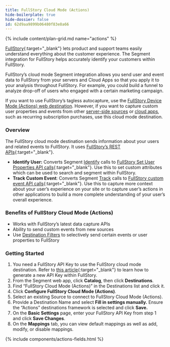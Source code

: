 ```yaml
---
title: FullStory Cloud Mode (Actions)
hide-boilerplate: true
hide-dossier: false
id: 62d9aa9899b06480f83e8a66
---
```

{% include content/plan-grid.md name="actions" %}

[FullStory](https://www.fullstory.com/){:target="_blank"} lets product and support teams easily understand everything about the customer experience. The Segment integration for FullStory helps accurately identify your customers within FullStory.

FullStory’s cloud mode Segment integration allows you send user and event data to FullStory from your servers and Cloud Apps so that you apply it to your analysis throughout FullStory. For example, you could build a funnel to analyze drop-off of users who engaged with a certain marketing campaign.

If you want to use FullStory’s tagless autocapture, use the [FullStory Device Mode (Actions) web destination](https://segment.com/docs/connections/destinations/catalog/actions-fullstory/). However, if you want to capture custom user properties and events from other [server-side sources](https://segment.com/docs/connections/sources/#server) or [cloud apps](https://segment.com/docs/connections/sources/#cloud-apps), such as recurring subscription purchases, use this cloud mode destination.

### Overview

The FullStory cloud mode destination sends information about your users and related events to FullStory. It uses [FullStory’s REST APIs](https://developer.fullstory.com){:target="_blank"}.

- **Identify User:** Converts Segment [Identify](https://segment.com/docs/connections/spec/identify/) calls to [FullStory Set User Properties API calls](https://developer.fullstory.com/set-user-properties){:target="_blank"}. Use this to set custom attributes which can be used to search and segment within FullStory.
- **Track Custom Event**: Converts Segment [Track](https://segment.com/docs/connections/spec/track/) calls to [FullStory custom event API calls](https://developer.fullstory.com/server-events){:target="_blank"}. Use this to capture more context about your user’s experience on your site or to capture user’s actions in other applications to build a more complete understanding of your user’s overall experience.

### Benefits of FullStory Cloud Mode (Actions)

- Works with FullStory’s latest data capture APIs
- Ability to send custom events from new sources
- Use [Destination Filters](https://segment.com/docs/connections/destinations/destination-filters/) to selectively send certain events or user properties to FullStory

### Getting Started

1. You need a FullStory API Key to use the FullStory cloud mode destination. Refer to [this article](https://help.fullstory.com/hc/en-us/articles/360052021773-Managing-API-Keys){:target="_blank"} to learn how to generate a new API Key within FullStory.
2. From the Segment web app, click **Catalog**, then click **Destinations**.
3. Find “FullStory Cloud Mode (Actions)” in the Destinations list and click it.
4. Click **Configure FullStory Cloud Mode (Actions)**.
5. Select an existing Source to connect to FullStory Cloud Mode (Actions).
6. Provide a Destination Name and select **Fill in settings manually.** Ensure the “Actions” destinations framework is selected and click **Save.**
7. On the **Basic Settings** page, enter your FullStory API Key from step 1 and click **Save Changes**.
8. On the **Mappings** tab, you can view default mappings as well as add, modify, or disable mappings.

{% include components/actions-fields.html %}